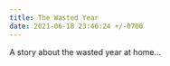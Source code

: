 ```yaml
---
title: The Wasted Year
date: 2021-06-18 23:46:24 +/-0700
---
```


A story about the wasted year at home...